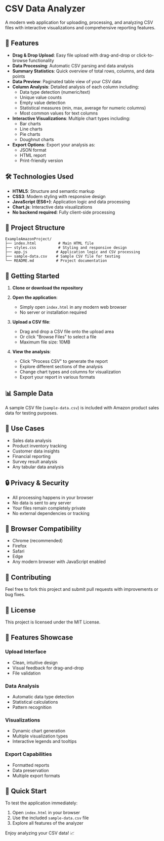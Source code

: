 # CSV Data Analyzer

A modern web application for uploading, processing, and analyzing CSV files with interactive visualizations and comprehensive reporting features.

## 🚀 Features

- **Drag & Drop Upload**: Easy file upload with drag-and-drop or click-to-browse functionality
- **Data Processing**: Automatic CSV parsing and data analysis
- **Summary Statistics**: Quick overview of total rows, columns, and data points
- **Data Preview**: Paginated table view of your CSV data
- **Column Analysis**: Detailed analysis of each column including:
  - Data type detection (numeric/text)
  - Unique value counts
  - Empty value detection
  - Statistical measures (min, max, average for numeric columns)
  - Most common values for text columns
- **Interactive Visualizations**: Multiple chart types including:
  - Bar charts
  - Line charts
  - Pie charts
  - Doughnut charts
- **Export Options**: Export your analysis as:
  - JSON format
  - HTML report
  - Print-friendly version

## 🛠️ Technologies Used

- **HTML5**: Structure and semantic markup
- **CSS3**: Modern styling with responsive design
- **JavaScript (ES6+)**: Application logic and data processing
- **Chart.js**: Interactive data visualizations
- **No backend required**: Fully client-side processing

## 📁 Project Structure

```
ExampleAmazonProject/
├── index.html          # Main HTML file
├── styles.css          # Styling and responsive design
├── app.js             # Application logic and CSV processing
├── sample-data.csv    # Sample CSV file for testing
└── README.md          # Project documentation
```

## 🚦 Getting Started

1. **Clone or download the repository**
2. **Open the application**:
   - Simply open `index.html` in any modern web browser
   - No server or installation required

3. **Upload a CSV file**:
   - Drag and drop a CSV file onto the upload area
   - Or click "Browse Files" to select a file
   - Maximum file size: 10MB

4. **View the analysis**:
   - Click "Process CSV" to generate the report
   - Explore different sections of the analysis
   - Change chart types and columns for visualization
   - Export your report in various formats

## 📊 Sample Data

A sample CSV file (`sample-data.csv`) is included with Amazon product sales data for testing purposes.

## 🎯 Use Cases

- Sales data analysis
- Product inventory tracking
- Customer data insights
- Financial reporting
- Survey result analysis
- Any tabular data analysis

## 🔒 Privacy & Security

- All processing happens in your browser
- No data is sent to any server
- Your files remain completely private
- No external dependencies or tracking

## 📱 Browser Compatibility

- Chrome (recommended)
- Firefox
- Safari
- Edge
- Any modern browser with JavaScript enabled

## 🤝 Contributing

Feel free to fork this project and submit pull requests with improvements or bug fixes.

## 📄 License

This project is licensed under the MIT License.

## 🎨 Features Showcase

### Upload Interface
- Clean, intuitive design
- Visual feedback for drag-and-drop
- File validation

### Data Analysis
- Automatic data type detection
- Statistical calculations
- Pattern recognition

### Visualizations
- Dynamic chart generation
- Multiple visualization types
- Interactive legends and tooltips

### Export Capabilities
- Formatted reports
- Data preservation
- Multiple export formats

## 🚀 Quick Start

To test the application immediately:
1. Open `index.html` in your browser
2. Use the included `sample-data.csv` file
3. Explore all features of the analyzer

Enjoy analyzing your CSV data! 📈